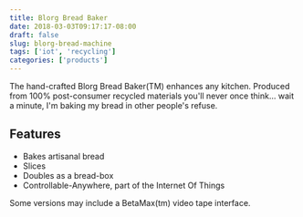 ```yaml
---
title: Blorg Bread Baker
date: 2018-03-03T09:17:17-08:00
draft: false
slug: blorg-bread-machine
tags: ['iot', 'recycling']
categories: ['products']
---
```


The hand-crafted Blorg Bread Baker(TM) enhances any kitchen. Produced from 100% post-consumer recycled materials you'll never once think... wait a minute, I'm baking my bread in other people's refuse.

## Features

* Bakes artisanal bread
* Slices
* Doubles as a bread-box
* Controllable-Anywhere, part of the Internet Of Things

Some versions may include a BetaMax(tm) video tape interface.
